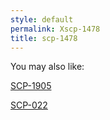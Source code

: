 ```yaml
---
style: default
permalink: Xscp-1478
title: scp-1478
---
```

You may also like:

[SCP-1905](http://scp-wiki.net/scp-1905)

[SCP-022](http://scp-wiki.net/scp-022)
